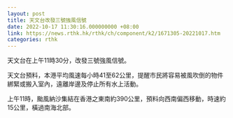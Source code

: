 ```yaml
---
layout: post
title: 天文台改發三號強風信號
date: 2022-10-17 11:30:16.000000000 +08:00
link: https://news.rthk.hk/rthk/ch/component/k2/1671305-20221017.htm
categories: rthk
---
```


天文台在上午11時30分，改發三號強風信號。 

天文台預料，本港平均風速每小時41至62公里，提醒市民將容易被風吹倒的物件綁緊或搬入室內，遠離岸邊及停止所有水上活動。

上午11時，颱風納沙集結在香港之東南約390公里，預料向西南偏西移動，時速約15公里，橫過南海北部。
